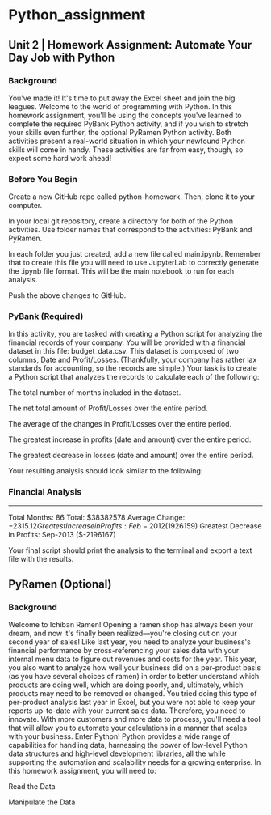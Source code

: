 # Python_assignment
## Unit 2 | Homework Assignment: Automate Your Day Job with Python

### Background
You've made it! It's time to put away the Excel sheet and join the big leagues. Welcome to the world of programming with Python. In this homework assignment, you'll be using the concepts you've learned to complete the required PyBank Python activity, and if you wish to stretch your skills even further, the optional PyRamen Python activity. Both activities present a real-world situation in which your newfound Python skills will come in handy. These activities are far from easy, though, so expect some hard work ahead!

### Before You Begin


Create a new GitHub repo called python-homework. Then, clone it to your computer.


In your local git repository, create a directory for both of the Python activities. Use folder names that correspond to the activities: PyBank and PyRamen.


In each folder you just created, add a new file called main.ipynb. Remember that to create this file you will need to use JupyterLab to correctly generate the .ipynb file format. This will be the main notebook to run for each analysis.


Push the above changes to GitHub.



### PyBank (Required)

In this activity, you are tasked with creating a Python script for analyzing the financial records of your company. You will be provided with a financial dataset in this file: budget_data.csv. This dataset is composed of two columns, Date and Profit/Losses. (Thankfully, your company has rather lax standards for accounting, so the records are simple.)
Your task is to create a Python script that analyzes the records to calculate each of the following:


The total number of months included in the dataset.


The net total amount of Profit/Losses over the entire period.


The average of the changes in Profit/Losses over the entire period.


The greatest increase in profits (date and amount) over the entire period.


The greatest decrease in losses (date and amount) over the entire period.


Your resulting analysis should look similar to the following:

### Financial Analysis
----------------------------
Total Months: 86
Total: $38382578
Average  Change: $-2315.12
Greatest Increase in Profits: Feb-2012 ($1926159)
Greatest Decrease in Profits: Sep-2013 ($-2196167)


Your final script should print the analysis to the terminal and export a text file with the results.

## PyRamen (Optional)


### Background
Welcome to Ichiban Ramen!
Opening a ramen shop has always been your dream, and now it's finally been realized––you're closing out on your second year of sales! Like last year, you need to analyze your business's financial performance by cross-referencing your sales data with your internal menu data to figure out revenues and costs for the year.
This year, you also want to analyze how well your business did on a per-product basis (as you have several choices of ramen) in order to better understand which products are doing well, which are doing poorly, and, ultimately, which products may need to be removed or changed.
You tried doing this type of per-product analysis last year in Excel, but you were not able to keep your reports up-to-date with your current sales data. Therefore, you need to innovate. With more customers and more data to process, you'll need a tool that will allow you to automate your calculations in a manner that scales with your business.
Enter Python! Python provides a wide range of capabilities for handling data, harnessing the power of low-level Python data structures and high-level development libraries, all the while supporting the automation and scalability needs for a growing enterprise.
In this homework assignment, you will need to:


Read the Data


Manipulate the Data
